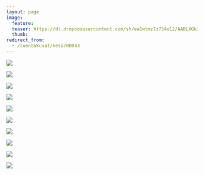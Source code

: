 ```yaml
---
layout: page
image:
  feature:
  teaser: https://dl.dropboxusercontent.com/sh/ea1wtnz7z734o12/AABLXGk3cPXAkaNIov0mXFOia/luontokuvat/kes%C3%A4/2/DSC33119-245px.jpg
  thumb:
redirect_from:
  - /luontokuvat/kesa/00043
---
```


[![](https://dl.dropboxusercontent.com/sh/ea1wtnz7z734o12/AACfBLAke7Z0DiIf2EzUO1yba/luontokuvat/kes%C3%A4/2/DSC33131-800px.jpg)](https://dl.dropboxusercontent.com/sh/ea1wtnz7z734o12/AABedAwdn4LwBbKJHm6zuqJva/luontokuvat/kes%C3%A4/2/DSC33131.jpg)

[![](https://dl.dropboxusercontent.com/sh/ea1wtnz7z734o12/AACI8XUOYKhwUIRRv2aATuvra/luontokuvat/kes%C3%A4/2/DSC33132-800px.jpg)](https://dl.dropboxusercontent.com/sh/ea1wtnz7z734o12/AABiIK38Y18aZmqddmgeq2oia/luontokuvat/kes%C3%A4/2/DSC33132.jpg)

[![](https://dl.dropboxusercontent.com/sh/ea1wtnz7z734o12/AAD69uoymvdKrjq8FZtSBbIka/luontokuvat/kes%C3%A4/2/DSC33137-800px.jpg)](https://dl.dropboxusercontent.com/sh/ea1wtnz7z734o12/AADNFlOr2Q0y19lSQRjO4Ym3a/luontokuvat/kes%C3%A4/2/DSC33137.jpg)

[![](https://dl.dropboxusercontent.com/sh/ea1wtnz7z734o12/AAD7ER5kklHLnS1s20s34Gf2a/luontokuvat/kes%C3%A4/2/DSC33139-800px.jpg)](https://dl.dropboxusercontent.com/sh/ea1wtnz7z734o12/AABPkx_g5TA7-HBpf79vQpXRa/luontokuvat/kes%C3%A4/2/DSC33139.jpg)

[![](https://dl.dropboxusercontent.com/sh/ea1wtnz7z734o12/AACIHFctmAjUX18DQNUz1h0ja/luontokuvat/kes%C3%A4/2/DSC33188-800px.jpg)](https://dl.dropboxusercontent.com/sh/ea1wtnz7z734o12/AAAAB8dWHSXDy1x4HSz8OGLRa/luontokuvat/kes%C3%A4/2/DSC33188.jpg)

[![](https://dl.dropboxusercontent.com/sh/ea1wtnz7z734o12/AAB6LM3IbsSQf5FZNhKa0mIva/luontokuvat/kes%C3%A4/2/DSC33125-800px.jpg)](https://dl.dropboxusercontent.com/sh/ea1wtnz7z734o12/AAC3Q60oxZng7cThyJsnEqiBa/luontokuvat/kes%C3%A4/2/DSC33125.jpg)

[![](https://dl.dropboxusercontent.com/sh/ea1wtnz7z734o12/AAC1NVu-c9dTjU2bzWYsECUxa/luontokuvat/kes%C3%A4/2/DSC33122-800px.jpg)](https://dl.dropboxusercontent.com/sh/ea1wtnz7z734o12/AADbzJRZPJlPCbQ_lpjCoSzwa/luontokuvat/kes%C3%A4/2/DSC33122.jpg)

[![](https://dl.dropboxusercontent.com/sh/ea1wtnz7z734o12/AACJvE64C3baV4rhY9ImWW47a/luontokuvat/kes%C3%A4/2/DSC33121-800px.jpg)](https://dl.dropboxusercontent.com/sh/ea1wtnz7z734o12/AAAl7L0YoUKQ6gODLuha-LfFa/luontokuvat/kes%C3%A4/2/DSC33121.jpg)

[![](https://dl.dropboxusercontent.com/sh/ea1wtnz7z734o12/AAB7UiddZkV3aZ5TYhBVIKlVa/luontokuvat/kes%C3%A4/2/DSC33115-800px.jpg)](https://dl.dropboxusercontent.com/sh/ea1wtnz7z734o12/AADfT-bvRh_8TEqLFDDUMrfNa/luontokuvat/kes%C3%A4/2/DSC33115.jpg)

[![](https://dl.dropboxusercontent.com/sh/ea1wtnz7z734o12/AAA8y-lvghEqidDPOlW0XuU8a/luontokuvat/kes%C3%A4/2/DSC33119-800px.jpg)](https://dl.dropboxusercontent.com/sh/ea1wtnz7z734o12/AADAC1usNB_0WtMsQA_MxOxxa/luontokuvat/kes%C3%A4/2/DSC33119.jpg)
